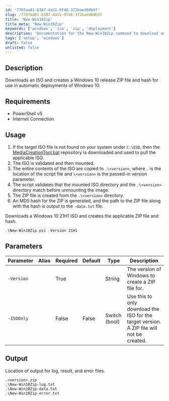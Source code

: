 ```yaml
---
id: '7707aa81-b387-4a31-9f46-372baed60b9f'
slug: /7707aa81-b387-4a31-9f46-372baed60b9f
title: 'New-Win10Zip'
title_meta: 'New-Win10Zip'
keywords: ['windows', 'iso', 'zip', 'deployment']
description: 'Documentation for the New-Win10Zip command to download an ISO and create a Windows 10 release ZIP file for automatic deployments.'
tags: ['setup', 'windows']
draft: false
unlisted: false
---
```


## Description
Downloads an ISO and creates a Windows 10 release ZIP file and hash for use in automatic deployments of Windows 10.

## Requirements
- PowerShell v5
- Internet Connection

## Usage
1. If the target ISO file is not found on your system under `C:\ESD`, then the [MediaCreationTool.bat][mct] repository is downloaded and used to pull the applicable ISO.
2. The ISO is validated and then mounted.
3. The entire contents of the ISO are copied to `.\<version>`, where `.` is the location of the script file and `\<version>` is the passed-in version parameter.
4. The script validates that the mounted ISO directory and the `.\<version>` directory match before unmounting the image.
5. The ZIP file is created from the `.\<version>` directory.
6. An MD5 hash for the ZIP is generated, and the path to the ZIP file along with the hash is output to the `-data.txt` file.

Downloads a Windows 10 21H1 ISO and creates the applicable ZIP file and hash.

```powershell
.\New-Win10Zip.ps1 -Version 21H1
```

## Parameters
| Parameter         | Alias | Required  | Default   | Type          | Description                                                                               |
| ----------------- | ----- | --------- | --------- | -------------- | ----------------------------------------------------------------------------------------- |
| `-Version`        |       | True      |           | String         | The version of Windows to create a ZIP file for.                                        |
| `-ISOOnly`        |       | False     | False     | Switch (bool)  | Use this to only download the ISO for the target version. A ZIP file will not be created.|

## Output
Location of output for log, result, and error files.

```
.<version>.zip
.\New-Win10Zip-log.txt
.\New-Win10Zip-data.txt
.\New-Win10Zip-error.txt
```

[mct]: https://github.com/AveYo/MediaCreationTool.bat